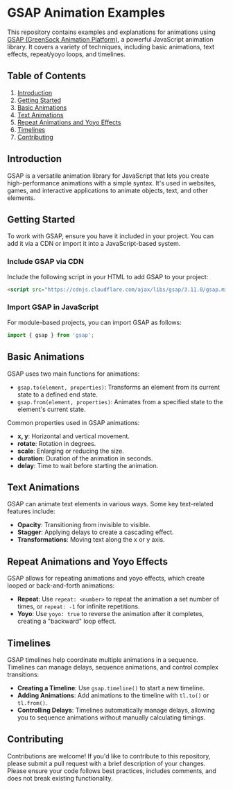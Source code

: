 
# GSAP Animation Examples

This repository contains examples and explanations for animations using [GSAP (GreenSock Animation Platform)](https://greensock.com/gsap), a powerful JavaScript animation library. It covers a variety of techniques, including basic animations, text effects, repeat/yoyo loops, and timelines.

## Table of Contents
1. [Introduction](#introduction)
2. [Getting Started](#getting-started)
3. [Basic Animations](#basic-animations)
4. [Text Animations](#text-animations)
5. [Repeat Animations and Yoyo Effects](#repeat-animations-and-yoyo-effects)
6. [Timelines](#timelines)
7. [Contributing](#contributing)

## Introduction
GSAP is a versatile animation library for JavaScript that lets you create high-performance animations with a simple syntax. It's used in websites, games, and interactive applications to animate objects, text, and other elements.

## Getting Started
To work with GSAP, ensure you have it included in your project. You can add it via a CDN or import it into a JavaScript-based system.

### Include GSAP via CDN
Include the following script in your HTML to add GSAP to your project:

```html
<script src="https://cdnjs.cloudflare.com/ajax/libs/gsap/3.11.0/gsap.min.js"></script>
```

### Import GSAP in JavaScript
For module-based projects, you can import GSAP as follows:

```javascript
import { gsap } from 'gsap';
```

## Basic Animations
GSAP uses two main functions for animations:

- `gsap.to(element, properties)`: Transforms an element from its current state to a defined end state.
- `gsap.from(element, properties)`: Animates from a specified state to the element's current state.

Common properties used in GSAP animations:

- **x, y**: Horizontal and vertical movement.
- **rotate**: Rotation in degrees.
- **scale**: Enlarging or reducing the size.
- **duration**: Duration of the animation in seconds.
- **delay**: Time to wait before starting the animation.

## Text Animations
GSAP can animate text elements in various ways. Some key text-related features include:

- **Opacity**: Transitioning from invisible to visible.
- **Stagger**: Applying delays to create a cascading effect.
- **Transformations**: Moving text along the x or y axis.

## Repeat Animations and Yoyo Effects
GSAP allows for repeating animations and yoyo effects, which create looped or back-and-forth animations:

- **Repeat**: Use `repeat: <number>` to repeat the animation a set number of times, or `repeat: -1` for infinite repetitions.
- **Yoyo**: Use `yoyo: true` to reverse the animation after it completes, creating a "backward" loop effect.

## Timelines
GSAP timelines help coordinate multiple animations in a sequence. Timelines can manage delays, sequence animations, and control complex transitions:

- **Creating a Timeline**: Use `gsap.timeline()` to start a new timeline.
- **Adding Animations**: Add animations to the timeline with `tl.to()` or `tl.from()`.
- **Controlling Delays**: Timelines automatically manage delays, allowing you to sequence animations without manually calculating timings.

## Contributing
Contributions are welcome! If you'd like to contribute to this repository, please submit a pull request with a brief description of your changes. Please ensure your code follows best practices, includes comments, and does not break existing functionality.
